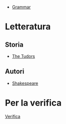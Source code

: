 - [Grammar](./Grammar/Grammar.md)
# Letteratura
## Storia
- [The Tudors](The%20Tudors.md)
## Autori
- [Shakespeare](./Shakespeare/Shakespeare.md)
# Per la verifica
[Verifica](Verifica.md)